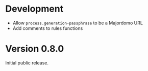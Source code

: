# Development
  - Allow `process.generation-passphrase` to be a Majordomo URL
  - Add comments to rules functions

# Version 0.8.0
Initial public release.

